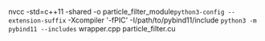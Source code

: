 nvcc -std=c++11 -shared -o particle_filter_module`python3-config --extension-suffix`      -Xcompiler '-fPIC'      -I/path/to/pybind11/include `python3 -m pybind11 --includes`      wrapper.cpp particle_filter.cu

